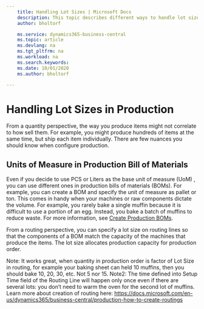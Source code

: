 ```yaml
---
    title: Handling Lot Sizes | Microsoft Docs
    description: This topic describes different ways to handle lot sizes. 
    author: bholtorf

    ms.service: dynamics365-business-central
    ms.topic: article
    ms.devlang: na
    ms.tgt_pltfrm: na
    ms.workload: na
    ms.search.keywords:
    ms.date: 10/01/2020
    ms.author: bholtorf

---
```


# Handling Lot Sizes in Production
From a quantity perspective, the way you produce items might not correlate to how sell them. For example, you might produce hundreds of items at the same time, but ship each item individually. There are few nuances you should know when configure production.

## Units of Measure in Production Bill of Materials
Even if you decide to use PCS or Liters as the base unit of measure (UoM) <!--is this on the item?-->, you can use different ones in production bills of materials (BOMs). For example, you can create a BOM and specify the unit of measure as pallet or ton. This comes in handy when your machines or raw components dictate the volume. For example, you rarely bake a single muffin because it is difficult to use a portion of an egg. Instead, you bake a batch of muffins to reduce waste. For more information, see [Create Production BOMs](production-how-to-create-production-boms.md).

From a routing perspective, you can specify a lot size on routing lines so that the components of a BOM match the capacity of the machines that produce the items. The lot size allocates production capacity for production order. 

Note: It works great, when quantity in production order is factor of Lot Size in routing, for example your baking sheet can held 10 muffins, then you should bake 10, 20, 30, etc. Not 5 nor 15.
Note2: The time defined into Setup Time  field of the Routing Line will happen only once even if there are several lots: you don’t need to warm the oven for the second lot of muffins.
Learn more about creation of routing here: https://docs.microsoft.com/en-us/dynamics365/business-central/production-how-to-create-routings


